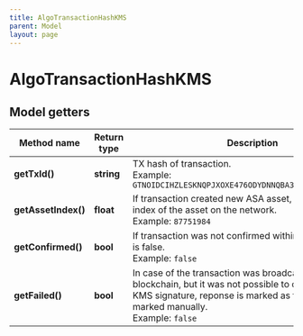 ```yaml
---
title: AlgoTransactionHashKMS
parent: Model
layout: page
---
```


# AlgoTransactionHashKMS

## Model getters

Method name | Return type | Description | Notes
------------ | ------------- | ------------- | -------------
**getTxId()** | **string** | TX hash of transaction. <br>Example: `GTNOIDCIHZLESKNQPJXOXE476ODYDNNQBA3N2Q75MYQ4SI4XL5SA` |
**getAssetIndex()** | **float** | If transaction created new ASA asset, this value is the index of the asset on the network. <br>Example: `87751984` | [optional]
**getConfirmed()** | **bool** | If transaction was not confirmed within 5 rounds, result is false. <br>Example: `false` | [optional] [default to false]
**getFailed()** | **bool** | In case of the transaction was broadcast to the blockchain, but it was not possible to complete Tatum KMS signature, reponse is marked as failed and must be marked manually. <br>Example: `false` | [optional]

